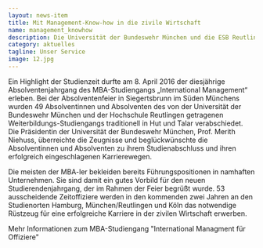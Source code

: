 ```yaml
---
layout: news-item
title: Mit Management-Know-how in die zivile Wirtschaft
name: management_knowhow
description: Die Universität der Bundeswehr München und die ESB Reutlingen feiern die Absolventinnen und Absolventen des MBA-Studiengangs "International Management".
category: aktuelles
tagline: Unser Service
image: 12.jpg
---
```


Ein Highlight der Studienzeit durfte am 8. April 2016 der diesjährige Absolventenjahrgang des MBA-Studiengangs „International Management“ erleben. Bei der Absolventenfeier in Siegertsbrunn im Süden Münchens wurden 49 Absolventinnen und Absolventen des von der Universität der Bundeswehr
München und der Hochschule Reutlingen getragenen Weiterbildungs-Studiengangs traditionell in Hut und Talar verabschiedet. Die Präsidentin der Universität der Bundeswehr München, Prof. Merith Niehuss, überreichte die Zeugnisse und beglückwünschte die Absolventinnen und Absolventen zu ihrem Studienabschluss und ihren erfolgreich eingeschlagenen Karrierewegen.

Die meisten der MBA-ler bekleiden bereits Führungspositionen in namhaften Unternehmen. Sie sind damit ein gutes Vorbild für den neuen Studierendenjahrgang, der im Rahmen der Feier begrüßt wurde. 53 ausscheidende Zeitoffiziere werden in den kommenden zwei Jahren an den Studienorten Hamburg, München/Reutlingen und Köln das notwendige Rüstzeug für eine erfolgreiche Karriere in der zivilen Wirtschaft erwerben.

Mehr Informationen zum MBA-Studiengang "International Managment für Offiziere"